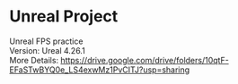 # Unreal Project
Unreal FPS practice </br>
Version: Ureal 4.26.1 </br>
More Details: https://drive.google.com/drive/folders/10qtF-EFaSTwBYQ0e_LS4exwMz1PvCITJ?usp=sharing
